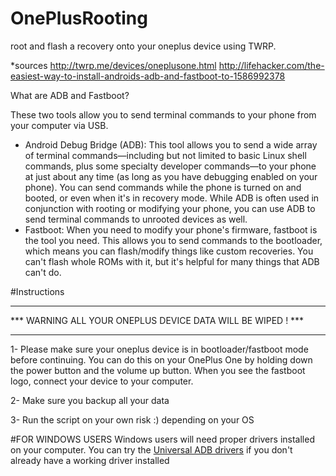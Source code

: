 # OnePlusRooting
root and flash a recovery onto your oneplus device using TWRP.

*sources
http://twrp.me/devices/oneplusone.html
http://lifehacker.com/the-easiest-way-to-install-androids-adb-and-fastboot-to-1586992378

What are ADB and Fastboot?

These two tools allow you to send terminal commands to your phone from your computer via USB.

- Android Debug Bridge (ADB):
This tool allows you to send a wide array of terminal commands—including but not limited to basic Linux shell commands, plus some specialty developer commands—to your phone at just about any time (as long as you have debugging enabled on your phone). You can send commands while the phone is turned on and booted, or even when it's in recovery mode. While ADB is often used in conjunction with rooting or modifying your phone, you can use ADB to send terminal commands to unrooted devices as well.
- Fastboot:
When you need to modify your phone's firmware, fastboot is the tool you need. This allows you to send commands to the bootloader, which means you can flash/modify things like custom recoveries. You can't flash whole ROMs with it, but it's helpful for many things that ADB can't do.

#Instructions


********************************************************************

  *** WARNING ALL YOUR ONEPLUS DEVICE DATA WILL BE WIPED !   ***

*********************************************************************

1- Please make sure your oneplus device is in bootloader/fastboot mode before continuing.
You can do this on your OnePlus One by holding down the power button and the volume up button.
When you see the fastboot logo, connect your device to your computer.

2- Make sure you backup all your data

3- Run the script on your own risk :) depending on your OS


#FOR WINDOWS USERS
Windows users will need proper drivers installed on your computer. You can try the [Universal ADB drivers](http://www.koushikdutta.com/post/universal-adb-driver)
if you don't already have a working driver installed
